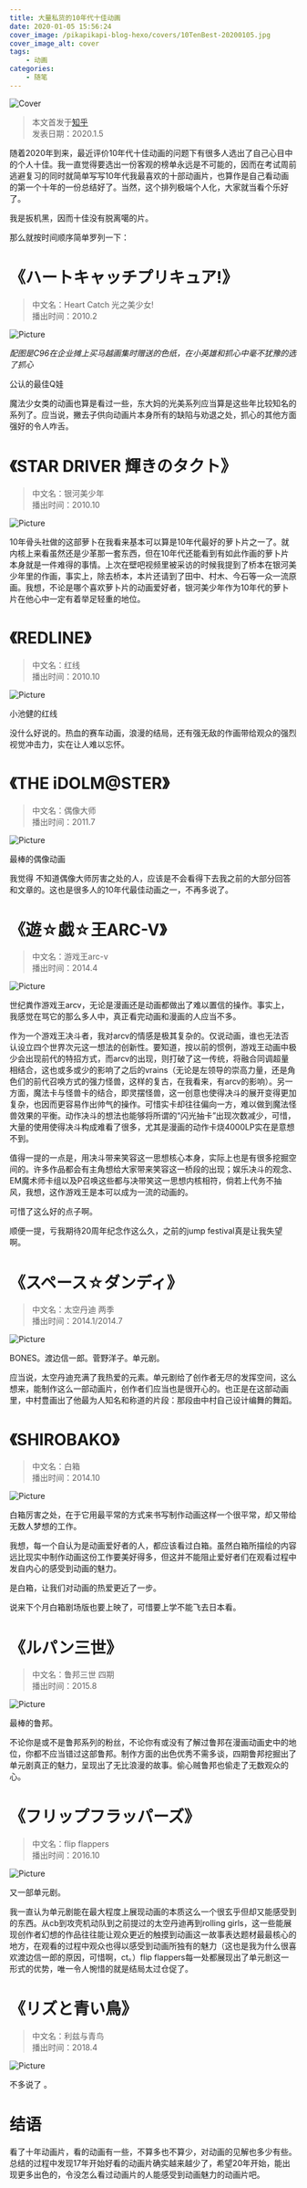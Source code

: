 ```yaml
---
title: 大量私货的10年代十佳动画
date: 2020-01-05 15:56:24
cover_image: /pikapikapi-blog-hexo/covers/10TenBest-20200105.jpg
cover_image_alt: cover
tags:
    - 动画
categories:
    - 随笔
---
```


![Cover](cover-picture.jpg)

> 本文首发于[知乎](https://zhuanlan.zhihu.com/p/101060618)\
> 发表日期：2020.1.5

随着2020年到来，最近评价10年代十佳动画的问题下有很多人选出了自己心目中的个人十佳。我一直觉得要选出一份客观的榜单永远是不可能的，因而在考试周前逃避复习的同时就简单写写10年代我最喜欢的十部动画片，也算作是自己看动画的第一个十年的一份总结好了。当然，这个排列极端个人化，大家就当看个乐好了。

我是扳机黑，因而十佳没有脱离噶的片。

那么就按时间顺序简单罗列一下：

# 《ハートキャッチプリキュア!》

> 中文名：Heart Catch 光之美少女! \
> 播出时间：2010.2

![Picture](picture-1.webp)

*配图是C96在企业摊上买马越画集时赠送的色纸，在小英雄和抓心中毫不犹豫的选了抓心*

公认的最佳Q娃

魔法少女类的动画也算是看过一些，东大妈的光美系列应当算是这些年比较知名的系列了。应当说，撇去子供向动画片本身所有的缺陷与劝退之处，抓心的其他方面强好的令人咋舌。

# 《STAR DRIVER 輝きのタクト》

> 中文名：银河美少年 \
> 播出时间：2010.10

![Picture](picture-2.webp)

10年骨头社做的这部萝卜在我看来基本可以算是10年代最好的萝卜片之一了。就内核上来看虽然还是少革那一套东西，但在10年代还能看到有如此作画的萝卜片本身就是一件难得的事情。上次在壁吧视频里被采访的时候我提到了桥本在银河美少年里的作画，事实上，除去桥本，本片还请到了田中、村木、今石等一众一流原画。我想，不论是哪个喜欢萝卜片的动画爱好者，银河美少年作为10年代的萝卜片在他心中一定有着举足轻重的地位。

# 《REDLINE》

> 中文名：红线 \
> 播出时间：2010.10

![Picture](picture-3.webp)

小池健的红线

没什么好说的。热血的赛车动画，浪漫的结局，还有强无敌的作画带给观众的强烈视觉冲击力，实在让人难以忘怀。

# 《THE iDOLM@STER》

> 中文名：偶像大师 \
> 播出时间：2011.7

![Picture](picture-4.webp)

最棒的偶像动画

我觉得 不知道偶像大师厉害之处的人，应该是不会看得下去我之前的大部分回答和文章的。这也是很多人的10年代最佳动画之一，不再多说了。

# 《遊☆戯☆王ARC-V》

> 中文名：游戏王arc-v \
> 播出时间：2014.4

![Picture](picture-5.webp)

世纪粪作游戏王arcv，无论是漫画还是动画都做出了难以置信的操作。事实上，我感觉在骂它的那么多人中，真正看完动画和漫画的人应当不多。

作为一个游戏王决斗者，我对arcv的情感是极其复杂的。仅说动画，谁也无法否认设立四个世界次元这一想法的创新性。要知道，按以前的惯例，游戏王动画中极少会出现前代的特招方式，而arcv的出现，则打破了这一传统，将融合同调超量相结合，这也或多或少的影响了之后的vrains（无论是左领导的崇高力量，还是角色们的前代召唤方式的强力怪兽，这样的复古，在我看来，有arcv的影响）。另一方面，魔法卡与怪兽卡的结合，即灵摆怪兽，这一创意也使得决斗的展开变得更加复杂，也因而更容易作出帅气的操作。可惜实卡却往往偏向一方，难以做到魔法怪兽效果的平衡。动作决斗的想法也能够将所谓的“闪光抽卡”出现次数减少，可惜，大量的使用使得决斗构成难看了很多，尤其是漫画的动作卡烧4000LP实在是意想不到。

值得一提的一点是，用决斗带来笑容这一思想核心本身，实际上也是有很多挖掘空间的。许多作品都会有主角想给大家带来笑容这一桥段的出现；娱乐决斗的观念、EM魔术师卡组以及P召唤这些都与决带笑这一思想内核相符，倘若上代务不抽风，我想，这作游戏王是本可以成为一流的动画的。

可惜了这么好的点子啊。

顺便一提，亏我期待20周年纪念作这么久，之前的jump festival真是让我失望啊。

# 《スペース☆ダンディ》

> 中文名：太空丹迪 两季 \
> 播出时间：2014.1/2014.7

![Picture](picture-6.webp)

BONES。渡边信一郎。菅野洋子。单元剧。

应当说，太空丹迪充满了我热爱的元素。单元剧给了创作者无尽的发挥空间，这么想来，能制作这么一部动画片，创作者们应当也是很开心的。也正是在这部动画里，中村豊画出了他最为人知名和称道的片段：那段由中村自己设计编舞的舞蹈。

# 《SHIROBAKO》

> 中文名：白箱 \
> 播出时间：2014.10

![Picture](picture-7.webp)

白箱厉害之处，在于它用最平常的方式来书写制作动画这样一个很平常，却又带给无数人梦想的工作。

我想，每一个自认为是动画爱好者的人，都应该看过白箱。虽然白箱所描绘的内容远比现实中制作动画这份工作要美好得多，但这并不能阻止爱好者们在观看过程中发自内心的感受到动画的魅力。

是白箱，让我们对动画的热爱更近了一步。

说来下个月白箱剧场版也要上映了，可惜要上学不能飞去日本看。

# 《ルパン三世》

> 中文名：鲁邦三世 四期 \
> 播出时间：2015.8

![Picture](picture-8.webp)

最棒的鲁邦。

不论你是或不是鲁邦系列的粉丝，不论你有或没有了解过鲁邦在漫画动画史中的地位，你都不应当错过这部鲁邦。制作方面的出色优秀不需多谈，四期鲁邦挖掘出了单元剧真正的魅力，呈现出了无比浪漫的故事。偷心贼鲁邦也偷走了无数观众的心。

# 《フリップフラッパーズ》

> 中文名：flip flappers \
> 播出时间：2016.10

![Picture](picture-9.webp)

又一部单元剧。

我一直认为单元剧能在最大程度上展现动画的本质这么一个很玄乎但却又能感受到的东西。从cb到攻壳机动队到之前提过的太空丹迪再到rolling girls，这一些能展现创作者幻想的作品往往能让观众更近的触摸到动画这一故事表达题材最最核心的地方，在观看的过程中观众也得以感受到动画所独有的魅力（这也是我为什么很喜欢渡边信一郎的原因，可惜啊，ct。）flip flappers每一处都展现出了单元剧这一形式的优势，唯一令人惋惜的就是结局太过仓促了。

# 《リズと青い鳥》

> 中文名：利兹与青鸟 \
> 播出时间：2018.4

![Picture](picture-10.webp)

不多说了 。

# 结语

看了十年动画片，看的动画有一些，不算多也不算少，对动画的见解也多少有些。总结的过程中发现17年开始好看的动画片确实越来越少了，希望20年开始，能出现更多出色的，令没怎么看过动画片的人能感受到动画魅力的动画片吧。

